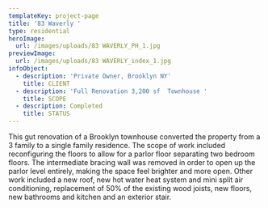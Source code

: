 ```yaml
---
templateKey: project-page
title: '83 Waverly '
type: residential
heroImage:
  url: /images/uploads/83 WAVERLY_PH_1.jpg
previewImage:
  url: /images/uploads/83 WAVERLY_index_1.jpg
infoObject:
  - description: 'Private Owner, Brooklyn NY'
    title: CLIENT
  - description: 'Full Renovation 3,200 sf  Townhouse '
    title: SCOPE
  - description: Completed
    title: STATUS
---
```

This gut renovation of a Brooklyn townhouse converted the property from a 3 family to a single family residence. The scope of work included reconfiguring the floors to allow for a parlor floor separating two bedroom floors. The intermediate bracing wall was removed in order to open up the parlor level entirely, making the space feel brighter and more open. Other work included a new roof, new hot water heat system and mini split air conditioning, replacement of 50% of the existing wood joists, new floors, new bathrooms and kitchen and an exterior stair.
